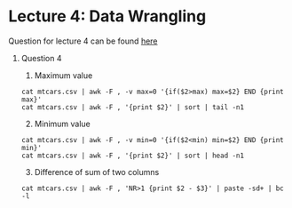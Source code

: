 # Lecture 4: Data Wrangling

Question for lecture 4 can be found [here](https://missing.csail.mit.edu/2020/data-wrangling/)

1. Question 4
   1. Maximum value
   ```
   cat mtcars.csv | awk -F , -v max=0 '{if($2>max) max=$2} END {print max}'
   cat mtcars.csv | awk -F , '{print $2}' | sort | tail -n1
   ```

   2. Minimum value
   ```
   cat mtcars.csv | awk -F , -v min=0 '{if($2<min) min=$2} END {print min}'
   cat mtcars.csv | awk -F , '{print $2}' | sort | head -n1
   ```

   3. Difference of sum of two columns 
   ```
   cat mtcars.csv | awk -F , 'NR>1 {print $2 - $3}' | paste -sd+ | bc -l
   ```
